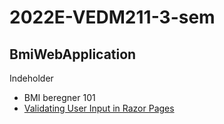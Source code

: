 # 2022E-VEDM211-3-sem
## BmiWebApplication
Indeholder
- BMI beregner 101
- [Validating User Input in Razor Pages](https://www.learnrazorpages.com/razor-pages/validation)
